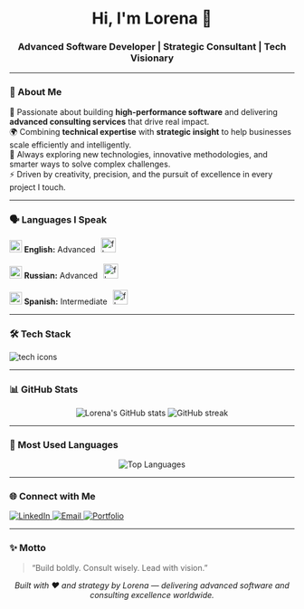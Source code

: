 <h1 align="center">Hi, I'm Lorena 👋</h1>
<h3 align="center">Advanced Software Developer | Strategic Consultant | Tech Visionary</h3>

---

### 🧠 About Me
🚀 Passionate about building **high-performance software** and delivering **advanced consulting services** that drive real impact.  
🌍 Combining **technical expertise** with **strategic insight** to help businesses scale efficiently and intelligently.  
💬 Always exploring new technologies, innovative methodologies, and smarter ways to solve complex challenges.  
⚡ Driven by creativity, precision, and the pursuit of excellence in every project I touch.

---

### 🗣️ Languages I Speak
<p align="left">
  <img src="https://flagcdn.com/w20/gb.png" width="22" alt="UK flag"/> 
  <strong>English:</strong> Advanced  
  <img src="https://media.tenor.com/fxgVfJ7SlDUAAAAj/flag-waving.gif" width="26" alt="flag gif" style="margin-left:6px"/>
  <br><br>

  <img src="https://flagcdn.com/w20/ru.png" width="22" alt="Russia flag"/> 
  <strong>Russian:</strong> Advanced  
  <img src="https://media.tenor.com/fxgVfJ7SlDUAAAAj/flag-waving.gif" width="26" alt="flag gif" style="margin-left:6px"/>
  <br><br>

  <img src="https://flagcdn.com/w20/es.png" width="22" alt="Spain flag"/> 
  <strong>Spanish:</strong> Intermediate  
  <img src="https://media.tenor.com/fxgVfJ7SlDUAAAAj/flag-waving.gif" width="26" alt="flag gif" style="margin-left:6px"/>
</p>

---

### 🛠️ Tech Stack
<p align="left">
  <img src="https://skillicons.dev/icons?i=python,js,ts,react,nodejs,html,css,git,github,vscode,figma,aws,docker" alt="tech icons"/>
</p>

---

### 📊 GitHub Stats
<p align="center">
  <img src="https://github-readme-stats.vercel.app/api?username=lorenagabrielly&show_icons=true&theme=tokyonight" alt="Lorena's GitHub stats" />
  <img src="https://github-readme-streak-stats.herokuapp.com/?user=lorenagabrielly&theme=tokyonight" alt="GitHub streak" />
</p>

---

### 🧩 Most Used Languages
<p align="center">
  <img src="https://github-readme-stats.vercel.app/api/top-langs/?username=lorenagabrielly&layout=compact&theme=tokyonight" alt="Top Languages" />
</p>

---

### 🌐 Connect with Me
<p align="left">
  <a href="https://linkedin.com/in/lorenagabrielly" target="_blank">
    <img src="https://img.shields.io/badge/-LinkedIn-0077B5?style=for-the-badge&logo=linkedin&logoColor=white" alt="LinkedIn" />
  </a>
  <a href="mailto:lorenagabrielly@gmail.com">
    <img src="https://img.shields.io/badge/-Email-D14836?style=for-the-badge&logo=gmail&logoColor=white" alt="Email" />
  </a>
  <a href="https://lorenagabrielly.dev">
    <img src="https://img.shields.io/badge/-Portfolio-000000?style=for-the-badge&logo=firefox&logoColor=white" alt="Portfolio" />
  </a>
</p>

---

### ✨ Motto
> “Build boldly. Consult wisely. Lead with vision.”

<p align="center">
  <i>Built with ❤️ and strategy by Lorena — delivering advanced software and consulting excellence worldwide.</i>
</p>

